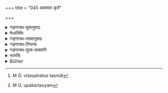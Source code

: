 +++
title = "045 अकामतः कृते"

+++

<details><summary>गङ्गानथ-मूलानुवादः</summary>

The learned understand Expiatory rites to pertain to cases where the sin is committed unintentionally; some people however assert on the evidence of ‘Śruti texts’ that they apply to cases of intentional offence also.—(45)
</details>

<details><summary>मेधातिथिः</summary>

**कामकारकृते ऽप्य्** अतिक्रमे प्रायश्चित्तगौरवार्थम् इदम् उच्यते । **अकामतः कृत** इति प्रमादकृते **पापे** शास्त्रव्यतिक्रमे **प्रायश्चित्तम्** **आहुः** । 

- कस्य पुनर् हेतोः । विधिः- "प्रतिशास्त्रम् अतिक्रम्याकार्ये प्रवर्तते स प्रायश्चित्तम् आचरिष्यते" इति । को ऽत्र विशिष्टहेतुः, यस्मात्[^४८] कामकृते दोषे प्रायश्चित्तं शास्त्रानर्थक्यम् इति मन्यन्ते । 


[^४८]:
     M G: viśeṣahetus tasmāt

- एवं पूर्वपक्षभङ्ग्योपन्यस्यति । **कामकारकृते ऽपीति** शब्दात् कामतो ऽकामतश् च कृते व्यतिक्रमे प्रायश्चित्तं कर्तव्यम् इति शास्त्रार्थः । **श्रुतिनिदर्शनाद्** इति वैदिकलिङ्गनिदर्शनम् उपहव्यब्राह्मणम् उदाहर्तव्यम्[^४९] । "इन्द्रो यतीन् शालावृकेभ्यः प्रायच्छत्" (प्ब् ८.१.४) । न च श्वभ्यो दानं यतीनाम् अकामतः संभवति । उपहव्यं प्रायश्चित्तार्थं प्रजापतिर् इन्द्राय प्रायच्छद् इति स्पष्टार्थः ॥ ११.४५ ॥


[^४९]:
     M G: upakartavyam
</details>

<details><summary>गङ्गानथ-भाष्यानुवादः</summary>

This declaration has been made for the purpose of indicating that in cases of intentional offence, the Expiatory Rite should be of a particularly serious character.

‘*Committed unintentionally*.’—They declare that Expiatory Rites are meant, to be performed in cases where the ‘*sin*’—the transgression of the ordinances—has been committed through negligence or want of care.

“What are the grounds for such an opinion? The law on the point is that—‘when a man transgresses an injunction and undertakes a wrong act, he shall perform an expiatory rite.’ So that there is no ground for any differentiation.”

Some people hold that if there were no such differentiation, there would be no point in the prescribing of special Expiatory Ṛtes for cases of intentional offence.

It is for this reason that the text puts forward another view, by way of a ‘*Pūrvapakṣa*’ a ‘contrary view’—‘They apply to cases of *intentional offence also*.’ According to this view the meaning of the Law would be that Expiatory Rites shall be performed in cases of *intentional* as well as *unintentional* offences.

‘*On the evidence of Śruti texts*’—One Vedic text indicative of the said view is found in the *Upahavya-Brāhmaṇa* (the story of Upahavya)—‘Indra gave away the ascetics to the dogs.’ Such giving away could never have been *unintentional*; and yet the story goes on to say, it was for the purpose of expiating this sin that Prajāpati made over Upahavya to Indra. Such is the clear meaning of the text—(45)
</details>

<details><summary>गङ्गानथ-टिप्पन्यः</summary>

*Cf*. Aitareya Brāhmaṇa 7.28.

This verse is quoted in *Madanapārijāta* (p. 705), which quotes a Vedic
text to the effect that once Indra gave away certain sages to be
devoured by the ‘*Śālāvṛka*’ dogs, for which sinful act Prajāpati
ordained for him the expiatory rite called ‘Upahavya’, which is taken as
implying that for *intentional* offences also there is ‘expiation.’.

It is quoted in *Mitākṣarā*, (3.226), as indicating that expiatory rites
are to be performed in the case of intentional offences also,—and *not*
that the sin accruing from such offences is wiped off by these rites, in
the case of ‘degrading’ offences.

It is quoted in *Parāśaramādhava*, (Prāyaścitta, p. 152), to the effect
that in the case of intentional offences, there can be expiation, only
according to some authorities, not all;—and in *Prāyaścittaviveka*, (p.
18), which says that stress is meant to the laid upon ‘*akāmakāḥ*’ as it
is only for *unintentional* delinquencies that there is expiation, and
in reference to ‘*Śrutividarśanāt*,’ it quotes the Śruti-passage
describing the story of Indra and the Śālavṛkas.
</details>

<details><summary>गङ्गानथ-तुल्य-वाक्यानि</summary>

**(verses 11.44-47)**

See Comparative notes for [Verse
11.44].
</details>

<details><summary>भारुचिः</summary>

**अकामतः कृते पापे** पापार्थे तु व्यतिक्रमे यथोक्ते प्रायश्चित्तं वक्ष्यमाणं **विदुर् बुधाः** । कस्य पुनर् हेतोः । येन स्मृतिप्रामाण्येन हि प्रायश्चित्तोपदेशो युज्यते, न कामतो ऽप्य् अत्रिक्रमे (?) । यो हि नियमं स्मृतिप्रामाण्यम् उल्लङ्घ्य प्रवर्तते, तं प्रति प्रायश्चित्तोपदेशो ऽनर्थकः । येन तद् अव्यवसायतः लङ्घयिष्यति । यतः किं तस्यैतेनोपदिष्टेनेति प्रायश्चित्तोपदेशो ऽनर्थः । एवम् एतस्मिन्न् एव प्रायश्चित्ताधिकरणे प्राप्त इदम् अन्यद् द्वितीयं प्रायश्चित्ताधिकरणम् उच्यते **कामकारकृते ऽप्य् आहुर् एके श्रुतिनिदर्शनात्** । एवं हि श्रूयते "इन्द्रो यतीन् सालावृकेभ्यः प्रायच्छत् । तम् [अश्ली]ला वाग् अभ्यवदत् । स प्रजापतिम् उपाधावत् । तस्माद् एतम् उपहव्यं प्रायच्छत्" इत्य् एतद् उपहव्यार्थवादब्राह्मणं दर्शयति — कामतो ऽप्य् अस्ति प्रायश्चित्तम् इति । अविशेषेण निमित्तमात्रे स्मर्यमाणं प्रायश्चित्तम् अकामकृत एवेत्य् उक्तम् । तथा चाहुर् वेदलोकयोर् उभयथाभिव्यतिक्रमे प्रायश्चित्तं दृष्टम्, यतस् तेन चेदम् अनुमातव्यम् इति । तथा च संदर्शयति पक्षद्वयम् अप्य् आश्रित्य ॥ ११.४४ ॥
</details>

<details><summary>Bühler</summary>

045	(All) sages prescribe a penance for a sin unintentionally committed; some declare, on the evidence of the revealed texts, (that it may be performed) even for an intentional (offence).
</details>
